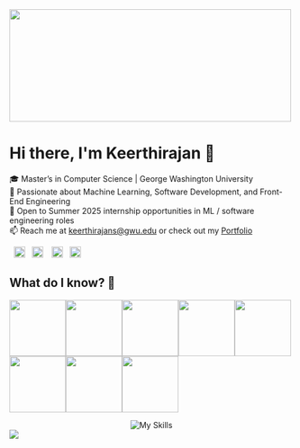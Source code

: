 <img src="https://user-images.githubusercontent.com/74038190/212750147-854a394f-fee9-4080-9770-78a4b7ece53f.gif" width="500" height="200"/>

# Hi there, I'm Keerthirajan 👋

🎓 Master’s in Computer Science | George Washington University  
🌟 Passionate about Machine Learning, Software Development, and Front-End Engineering  
🚀 Open to Summer 2025 internship opportunities in ML / software engineering roles  
📫 Reach me at keerthirajans@gwu.edu or check out my [Portfolio](https://keerthirajan-personal-portfolio.netlify.app/)  

&nbsp;&nbsp;<a id="GitHub" href="https://github.com/Keerthirajan58/"><img height="20px" src="https://img.shields.io/badge/-Resume-grey?style=flat-square&logo=github&logoColor=black" alt="Resume" /></a>&nbsp;&nbsp;    <a id="LinkedIn" href="https://linkedin.com/in/keerthirajan58/"><img height="20px" src="https://img.shields.io/badge/-Keerthirajan-blue?style=flat-square&logo=Linkedin&logoColor=white&link=https://linkedin.com/in/keerthirajan58/" alt="LinkedIn" /></a> &nbsp;&nbsp;
<a id="Website" href="https://keerthirajan-personal-portfolio.netlify.app/"><img height="20px" src="https://imgur.com/ZqeggKO.png" alt="Website" /></a>&nbsp;&nbsp;
<a id="Mail" href="mailto:keerthirajans@gwu.edu"><img height="20px" src="https://img.shields.io/badge/-Mail-red?style=flat-square&logo=Gmail&logoColor=white" alt="Mail"/></a>



## What do I know? 📜
<img src="https://user-images.githubusercontent.com/74038190/212257472-08e52665-c503-4bd9-aa20-f5a4dae769b5.gif" width="100"><img src="https://user-images.githubusercontent.com/74038190/212257454-16e3712e-945a-4ca2-b238-408ad0bf87e6.gif" width="100"><img src="https://user-images.githubusercontent.com/74038190/212257467-871d32b7-e401-42e8-a166-fcfd7baa4c6b.gif" width="100"><img src="https://user-images.githubusercontent.com/74038190/212281775-b468df30-4edc-4bf8-a4ee-f52e1aaddc86.gif" width="100"><img src="https://github.com/Anmol-Baranwal/Cool-GIFs-For-GitHub/assets/74038190/3c16d4f2-b757-4c70-8f42-43d5dddd2c36" width="100"><img src="https://user-images.githubusercontent.com/74038190/212257465-7ce8d493-cac5-494e-982a-5a9deb852c4b.gif" width="100"><img src="https://user-images.githubusercontent.com/74038190/212280805-9bcb336b-8c55-46a8-abf8-ff286ab55472.gif" width="100"><img src="https://user-images.githubusercontent.com/74038190/212281763-e6ecd7ef-c4aa-45b6-a97c-f33f6bb592bd.gif" width="100">
<div align="center"><img src="https://skillicons.dev/icons?i=kotlin,aws,flask,java,html,css" alt="My Skills"></div>




<img src="https://imgur.com/MXTW5Av.png"/>
